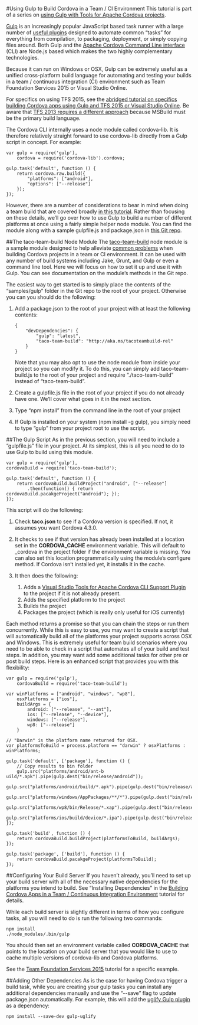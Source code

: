 #<a name="ci"></a>Using Gulp to Build Cordova in a Team / CI Environment
This tutorial is part of a series on [using Gulp with Tools for Apache Cordova projects](http://go.microsoft.com/fwlink/?LinkID=533767).

[Gulp](http://go.microsoft.com/fwlink/?LinkID=533803) is an increasingly popular JavaScript based task runner with a large number of [useful plugins](http://go.microsoft.com/fwlink/?LinkID=533790) designed to automate common “tasks” for everything from compilation, to packaging, deployment, or simply copying files around. Both Gulp and the [Apache Cordova Command Line interface](http://go.microsoft.com/fwlink/?LinkID=533773) (CLI) are Node.js based which makes the two highly complementary technologies.

Because it can run on Windows or OSX, Gulp can be extremely useful as a unified cross-platform build language for automating and testing your builds in a team / continuous integration (CI) environment such as Team Foundation Services 2015 or Visual Studio Online.

For specifics on using TFS 2015, see the  [abridged tutorial on specifics building Cordova apps using Gulp and TFS 2015 or Visual Studio Online](http://go.microsoft.com/fwlink/?LinkID=533771). Be aware that [TFS 2013 requires a different approach](http://go.microsoft.com/fwlink/?LinkID=533770) because MSBuild must be the primary build language.

The Cordova CLI internally uses a node module called cordova-lib. It is therefore relatively straight forward to use cordova-lib directly from a Gulp script in concept. For example:

~~~~~~~~~~~~~~~~~~~~~~~~~~~~~~~~~~~~~~~~~~~~~~~~~~~~~~~~~~~~~~~~~~~~~~~~~~~~~~~~
var gulp = require('gulp'),
    cordova = require('cordova-lib').cordova;

gulp.task('default', function () {
	return cordova.raw.build({
    	"platforms": ["android"],
    	"options": ["--release"]
    });
});
~~~~~~~~~~~~~~~~~~~~~~~~~~~~~~~~~~~~~~~~~~~~~~~~~~~~~~~~~~~~~~~~~~~~~~~~~~~~~~~~

However, there are a number of considerations to bear in mind when doing a team build that are covered broadly [in this tutorial](http://go.microsoft.com/fwlink/?LinkID=533743). Rather than focusing on these details, we’ll go over how to use Gulp to build a number of different platforms at once using a fairly simple helper node module. You can find the module along with a sample gulpfile.js and package.json in [this Git repo](http://go.microsoft.com/fwlink/?LinkID=533736).

##The taco-team-build Node Module
The [taco-team-build](http://go.microsoft.com/fwlink/?LinkID=533736) node module is a sample module designed to help alleviate [common problems](http://go.microsoft.com/fwlink/?LinkID=533743) when building Cordova projects in a team or CI environment. It can be used with any number of build systems including Jake, Grunt, and Gulp or even a command line tool. Here we will focus on how to set it up and use it with Gulp. You can see documentation on the module’s methods in the Git repo.

The easiest way to get started is to simply place the contents of the “samples/gulp” folder in the Git repo to the root of your project. Otherwise you can you should do the following:

1.  Add a package.json to the root of your project with at least the following
    contents:

	~~~~~~~~~~~~~~~~~~~~~~~~~~~~~~~~~~~~~~~~~~~~~~~~~~~~~~~~~~~~~~~~~~~~~~~~~~~~~~~~
    {
        "devDependencies": {
	        "gulp": "latest",
	        "taco-team-build": "http://aka.ms/tacoteambuild-rel"
        }
    }
	~~~~~~~~~~~~~~~~~~~~~~~~~~~~~~~~~~~~~~~~~~~~~~~~~~~~~~~~~~~~~~~~~~~~~~~~~~~~~~~~

	Note that you may also opt to use the node module from inside your project so you can modify it. To do this, you can simply add taco-team-build.js to the root of your project and require “./taco-team-build” instead of “taco-team-build”.

2.  Create a gulpfile.js file in the root of your project if you do not already have one. We’ll cover what goes in it in the next section.

3.  Type “npm install” from the command line in the root of your project

4.  If Gulp is installed on your system (npm install -g gulp), you simply need to type “gulp” from your project root to use the script.

##The Gulp Script
As in the previous section, you will need to include a “gulpfile.js” file in your project. At its simplest, this is all you need to do to use Gulp to build using this module.

~~~~~~~~~~~~~~~~~~~~~~~~~~~~~~~~~~~~~~~~~~~~~~~~~~~~~~~~~~~~~~~~~~~~~~~~~~~~~~~~
var gulp = require('gulp'),
cordovaBuild = require('taco-team-build');

gulp.task('default', function () {
    return cordovaBuild.buildProject("android", ["--release"]
        .then(function() { return cordovaBuild.pacakgeProject("android"); });
});
~~~~~~~~~~~~~~~~~~~~~~~~~~~~~~~~~~~~~~~~~~~~~~~~~~~~~~~~~~~~~~~~~~~~~~~~~~~~~~~~

This script will do the following:

1.  Check **taco.json** to see if a Cordova version is specified. If not, it assumes you want Cordova 4.3.0.

2.  It checks to see if that version has already been installed at a location set in the **CORDOVA\_CACHE** environment variable. This will default to \_cordova in the project folder if the environment variable is missing. You can also set this location programmatically using the module’s configure method. If Cordova isn’t installed yet, it installs it in the cache.

3.  It then does the following:
    1.  Adds a [Visual Studio Tools for Apache Cordova CLI Support Plugin](http://go.microsoft.com/fwlink/?LinkID=533753) to the project if it is not already present.
	2.  Adds the specified platform to the project
    3.  Builds the project
    4.  Packages the project (which is really only useful for iOS currently)

Each method returns a promise so that you can chain the steps or run them concurrently. While this is easy to use, you may want to create a script that will automatically build all of the platforms your project supports across OSX and Windows. This is extremely useful for team build scenarios where you need to be able to check in a script that automates all of your build and test steps. In addition, you may want add some additional tasks for other pre or post build steps. Here is an enhanced script that provides you with this flexibility:

~~~~~~~~~~~~~~~~~~~~~~~~~~~~~~~~~~~~~~~~~~~~~~~~~~~~~~~~~~~~~~~~~~~~~~~~~~~~~~~~
var gulp = require('gulp'),
	cordovaBuild = require('taco-team-build');

var winPlatforms = ["android", "windows", "wp8"],
	osxPlatforms = ["ios"],
	buildArgs = {
		android: ["--release", "--ant"],
		ios: ["--release", "--device"],
		windows: ["--release"],
		wp8: ["--release"]
	}

// "Darwin" is the platform name returned for OSX.
var platformsToBuild = process.platform == "darwin" ? osxPlatforms : winPlatforms;

gulp.task('default', ['package'], function () {
	// Copy results to bin folder
	gulp.src("platforms/android/ant-b	uild/*.apk").pipe(gulp.dest("bin/release/android"));
	gulp.src("platforms/android/build/*.apk").pipe(gulp.dest("bin/release/android"));
	gulp.src("platforms/windows/AppPackages/**/*").pipe(gulp.dest("bin/release/windows/AppPackages"));
	gulp.src("platforms/wp8/bin/Release/*.xap").pipe(gulp.dest("bin/release/wp8"));
	gulp.src("platforms/ios/build/device/*.ipa").pipe(gulp.dest("bin/release/ios"));
});

gulp.task('build', function () {
	return cordovaBuild.buildProject(platformsToBuild, buildArgs);
});

gulp.task('package', ['build'], function () {
	return cordovaBuild.pacakgeProject(platformsToBuild);
});
~~~~~~~~~~~~~~~~~~~~~~~~~~~~~~~~~~~~~~~~~~~~~~~~~~~~~~~~~~~~~~~~~~~~~~~~~~~~~~~~

##Configuring Your Build Server
If you haven’t already, you’ll need to set up your build server with all of the necessary native dependencies for the platforms you intend to build. See “Installing Dependencies” in the [Building Cordova Apps in a Team / Continuous Integration Environment](http://go.microsoft.com/fwlink/?LinkID=533743) tutorial for details.

While each build server is slightly different in terms of how you configure tasks, all you will need to do is run the following two commands:

~~~~~~~~~~~~~~~~~~~~~~~~~~~~~~~~~~~~~~~~~~~~~~~~~~~~~~~~~~~~~~~~~~~~~~~~~~~~~~~~
npm install
./node_modules/.bin/gulp
~~~~~~~~~~~~~~~~~~~~~~~~~~~~~~~~~~~~~~~~~~~~~~~~~~~~~~~~~~~~~~~~~~~~~~~~~~~~~~~~

You should then set an environment variable called **CORDOVA_CACHE** that points to the location on your build server that you would like to use to cache multiple versions of cordova-lib and Cordova platforms.

See the [Team Foundation Services 2015](http://go.microsoft.com/fwlink/?LinkID=533771) tutorial for a specific example.

##Adding Other Dependencies
As is the case for having Cordova trigger a build task, while you are creating your gulp tasks you can install any additional dependencies manually and use the “--save” flag to update package.json automatically. For example, this will add the [uglify Gulp plugin](http://go.microsoft.com/fwlink/?LinkID=533793) as a dependency:

~~~~~~~~~~~~~~~~~~~~~~~~~~~~~~~~~~~~~~~~~~~~~~~~~~~~~~~~~~~~~~~~~~~~~~~~~~~~~~~~
npm install --save-dev gulp-uglify
~~~~~~~~~~~~~~~~~~~~~~~~~~~~~~~~~~~~~~~~~~~~~~~~~~~~~~~~~~~~~~~~~~~~~~~~~~~~~~~~
